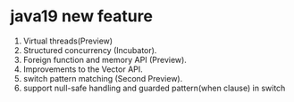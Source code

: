 # java19 new feature
1. Virtual threads(Preview)
2. Structured concurrency (Incubator).
3. Foreign function and memory API (Preview).
4. Improvements to the Vector API.
5. switch pattern matching (Second Preview).
6. support null-safe handling and guarded pattern(when clause) in switch